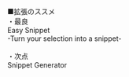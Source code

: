 ■拡張のススメ<br>
・最良<br>
Easy Snippet<br>
-Turn your selection into a snippet-<br>
<br>
・次点<br>
Snippet Generator<br>
